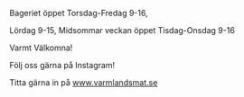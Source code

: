 Bageriet öppet Torsdag-Fredag 9-16,

Lördag 9-15, Midsommar veckan öppet Tisdag-Onsdag 9-16

Varmt Välkomna!

Följ oss gärna på Instagram!

Titta gärna in på www.varmlandsmat.se

